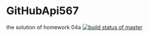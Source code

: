 # GitHubApi567
the solution of homework 04a
[![build status of master](https://travis-ci.org/jasperpwj/GitHubApi567.svg?branch=master)](https://travis-ci.org/jasperpwj/GitHubApi567)
